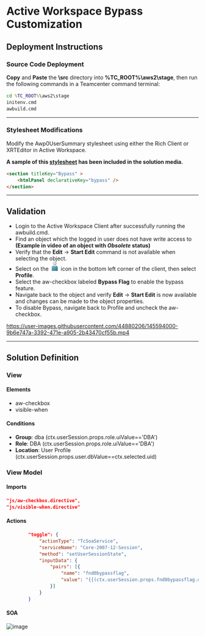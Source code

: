 # Active Workspace Bypass Customization

## Deployment Instructions
### Source Code Deployment
**Copy** and **Paste** the **\src** directory into **%TC_ROOT%\aws2\stage**, then run the following commands in a Teamcenter command terminal:
``` cmd
cd %TC_ROOT%\aws2\stage
initenv.cmd
awbuild.cmd
```
___
### Stylesheet Modifications
Modify the Awp0UserSummary stylesheet using either the Rich Client or XRTEditor in Active Workspace.

**A sample of this [stylesheet](https://github.com/ActiveWorkspaceExtensions/bypass/blob/main/Awp0UserSummary.xml) has been included in the solution media.**

``` html
<section titleKey="Bypass" >
    <htmlPanel declarativeKey="bypass" />
</section>
```
___
## Validation
- Login to the Active Workspace Client after successfully running the awbuild.cmd.
- Find an object which the logged in user does not have write access to **(Example in video of an object with *Obsolete* status)**
- Verify that the **Edit** &rarr; **Start Edit** command is not available when selecting the object.
- Select on the <img src="./typePerson48.svg" width="24" height="24"> icon in the bottom left corner of the client, then select **Profile**.
- Select the aw-checkbox labeled **Bypass Flag** to enable the bypass feature.
- Navigate back to the object and verify **Edit** &rarr; **Start Edit** is now available and changes can be made to the object properties.
- To disable Bypass, navigate back to Profile and uncheck the aw-checkbox.

https://user-images.githubusercontent.com/44880206/145594000-9b6e747a-3392-471e-a905-2b43470cf55b.mp4


___
## Solution Definition

### View
#### Elements
- aw-checkbox
- visible-when
#### Conditions
- **Group**: dba (ctx.userSession.props.role.uiValue=='DBA')
- **Role**: DBA (ctx.userSession.props.role.uiValue=='DBA')
- **Location**: User Profile (ctx.userSession.props.user.dbValue==ctx.selected.uid)

### View Model
#### Imports
``` json
"js/aw-checkbox.directive",
"js/visible-when.directive"
```
#### Actions
``` json
        "toggle": {
            "actionType": "TcSoaService",
            "serviceName": "Core-2007-12-Session",
            "method": "setUserSessionState",
            "inputData": {
                "pairs": [{
                    "name": "fnd0bypassflag",
                    "value": "{{(ctx.userSession.props.fnd0bypassflag.dbValue) ? '1' : '0'}}"
                }]
            }
        }
```
#### SOA
![image](https://user-images.githubusercontent.com/44880206/145596241-9ad84fa1-9f0a-4426-bd93-fcfd94616250.png)


